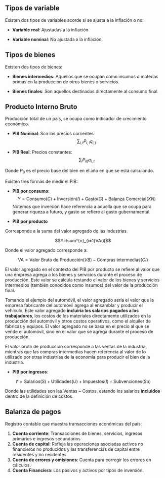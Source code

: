 
## Tipos de variable 

Existen dos tipos de variables acorde si se ajusta a la inflación o no: 

- **Variable real**: Ajustadas a la inflación 

- **Variable nominal**: No ajustada a la inflación. 

## Tipos de bienes 

Existen dos tipos de bienes: 

- **Bienes intermedios**: Aquellos que se ocupan como insumos o materias primas en la producción de otros bienes o servicios. 

- **Bienes finales**: Son aquellos destinados directamente al consumo final. 
## Producto Interno Bruto 

Producción total de un país, se ocupa como indicador de crecimiento económico.  

- **PIB Nominal**: Son los precios corrientes 
$$\sum_{i,t}P_{i,t}q_{i,t}$$

- **PIB Real**: Precios constantes: 
$$\sum_iP_{i0}q_{i,t}$$

Donde $P_0$ es el precio base del bien en el año en que se está calculando. 

Existen tres formas de medir el PIB: 

- **PIB por consumo**: 
$$Y=\text{Consumo}(C)+\text{Inversión}(I)+\text{Gasto}(G)+\text{Balanza Comercial}(XN)$$
Notemos que inversión hace referencia a aquella que se ocupa para generar riqueza a futuro, y gasto se refiere al gasto gubernamental. 

- **PIB por producto** 

Corresponde a la suma del valor agregado de las industrias. 

$$Y=\sum^{n}_{i=1}VA(i)$$

Donde el valor agregado corresponde a: 

$$\text{VA}=\text{Valor Bruto de Producción}(VB)-\text{Compras intermedias}(CI)$$

El valor agregado en el contexto del PIB por producto se refiere al valor que una empresa agrega a los bienes y servicios durante el proceso de producción. Este valor se calcula restando el valor de los bienes y servicios intermedios (también conocidos como insumos) del valor de la producción final.

Tomando el ejemplo del automóvil, el valor agregado sería el valor que la empresa fabricante del automóvil agrega al ensamblar y producir el vehículo. Este valor agregado **incluiría los salarios pagados a los trabajadores**, los costos de los materiales directamente utilizados en la producción del automóvil y otros costos operativos, como el alquiler de fábricas y equipos. El valor agregado no se basa en el precio al que se vende el automóvil, sino en el valor que se agrega durante el proceso de producción.

El valor bruto de producción corresponde a las ventas de la industria, mientras que las compras intermedias hacen referencia al valor de lo utilizado por otras industrias de la economía para producir el bien de la industria. 

- **PIB por ingresos**: 

$$Y=\text{Salarios}(S)+\text{Utilidades}(U)+\text{Impuestos}(I)-\text{Subvenciones}(Su)$$

Donde las utilidades son las $\text{Ventas}-\text{Costos}$, estando los salarios **incluidos** dentro de la definición de costos. 

## Balanza de pagos 

Registro contable que muestra transacciones económicas del país: 

1. **Cuenta corriente**: Transacciones de bienes, servicios, ingresos primarios e ingresos secundarios 
2. **Cuenta de capital**: Refleja las operaciones asociadas activos no financieros no producidos y las transferencias de capital entre residentes y no residentes. 
3. **Cuenta de errores y omisiones**: Cuenta para corregir los errores en cálculos. 
4. **Cuenta Financiera**: Los pasivos y activos por tipos de inversión. 

